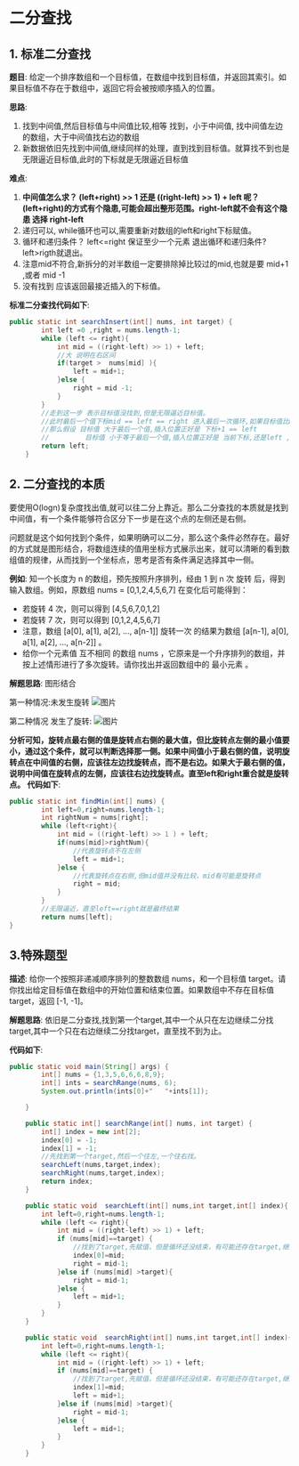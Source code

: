 # 二分查找

## 1. 标准二分查找

**题目**: 给定一个排序数组和一个目标值，在数组中找到目标值，并返回其索引。如果目标值不存在于数组中，返回它将会被按顺序插入的位置。

**思路**:

1.  找到中间值,然后目标值与中间值比较,相等 找到，小于中间值, 找中间值左边的数组，大于中间值找右边的数组
2.  新数据依旧先找到中间值,继续同样的处理，直到找到目标值。就算找不到也是无限逼近目标值,此时的下标就是无限逼近目标值

**难点**:

1. **中间值怎么求？ (left+right) >> 1 还是 ((right-left) >> 1) + left 呢？(left+right)的方式有个隐患,可能会超出整形范围。right-left就不会有这个隐患 选择 right-left**
2. 递归可以, while循环也可以,需要重新对数组的left和right下标赋值。
3. 循环和递归条件？ left<=right  保证至少一个元素
   退出循环和递归条件? left>rigth就退出。
4. 注意mid不符合,新拆分的对半数组一定要排除掉比较过的mid,也就是要 mid+1 ,或者 mid -1
5. 没有找到 应该返回最接近插入的下标值。

**标准二分查找代码如下**:

```java
public static int searchInsert(int[] nums, int target) {
        int left =0 ,right = nums.length-1;
        while (left <= right){
            int mid = ((right-left) >> 1) + left;
            //大 说明在右区间
            if(target >  nums[mid] ){
                left = mid+1;
            }else {
                right = mid -1;
            }
        }
        //走到这一步 表示目标值没找到,但是无限逼近目标值。
        //此时最后一个值下标mid == left == right 进入最后一次循环,如果目标值比mid大 left = mid+1 否则  right = mid -1
        //那么假设 目标值 大于最后一个值,插入位置正好是 下标+1 == left
        //         目标值 小于等于最后一个值,插入位置正好是 当前下标,还是left ,因为left此时不会变化。
        return left;
    }
```

## 2. 二分查找的本质
要使用O(logn)复杂度找出值,就可以往二分上靠近。那么二分查找的本质就是找到中间值，有一个条件能够符合区分下一步是在这个点的左侧还是右侧。

问题就是这个如何找到个条件，如果明确可以二分，那么这个条件必然存在。最好的方式就是图形结合，将数组连续的值用坐标方式展示出来，就可以清晰的看到数组值的规律，从而找到一个坐标点，思考是否有条件满足选择其中一侧。

**例如**: 知一个长度为 n 的数组，预先按照升序排列，经由 1 到 n 次 旋转 后，得到输入数组。例如，原数组 nums = [0,1,2,4,5,6,7] 在变化后可能得到：

 * 若旋转 4 次，则可以得到 [4,5,6,7,0,1,2]
 * 若旋转 7 次，则可以得到 [0,1,2,4,5,6,7]
 * 注意，数组 [a[0], a[1], a[2], ..., a[n-1]] 旋转一次 的结果为数组 [a[n-1], a[0], a[1], a[2], ..., a[n-2]] 。
 * 给你一个元素值 互不相同 的数组 nums ，它原来是一个升序排列的数组，并按上述情形进行了多次旋转。请你找出并返回数组中的 最小元素 。


**解题思路**: 图形结合

第一种情况:未发生旋转
![图片](https://note.youdao.com/yws/api/personal/file/WEB2a5cb62d5e2dc0b8ccd071f078e4acfc?method=download&shareKey=75c5f16ae8cdf9561741393116dc3478)

第二种情况 发生了旋转:
![图片](https://note.youdao.com/yws/api/personal/file/WEBf83c53d6a9f1ad0ea216b3ba82419770?method=download&shareKey=27c217ab33b9525e5d14dcaf00a6d01f)

**分析可知，旋转点最右侧的值是旋转点右侧的最大值，但比旋转点左侧的最小值要小，通过这个条件，就可以判断选择那一侧。如果中间值小于最右侧的值，说明旋转点在中间值的右侧，应该往左边找旋转点，而不是右边。如果大于最右侧的值，说明中间值在旋转点的左侧，应该往右边找旋转点。直至left和right重合就是旋转点。**
**代码如下**: 

```java
public static int findMin(int[] nums) {
        int left=0,right=nums.length-1;
        int rightNum = nums[right];
        while (left<right){
            int mid = ((right-left) >> 1 ) + left;
            if(nums[mid]>rightNum){
                //代表旋转点不在左侧
                left = mid+1;
            }else {
                //代表旋转点在右侧,但mid值并没有比较，mid有可能是旋转点
                right = mid;
            }
        }
        //无限逼近，直至left==right就是最终结果
        return nums[left];
}
```
## 3.特殊题型

**描述**: 给你一个按照非递减顺序排列的整数数组 nums，和一个目标值 target。请你找出给定目标值在数组中的开始位置和结束位置。如果数组中不存在目标值 target，返回 [-1, -1]。

**解题思路**: 依旧是二分查找,找到第一个target,其中一个从只在左边继续二分找target,其中一个只在右边继续二分找target，直至找不到为止。

**代码如下**:

```java
public static void main(String[] args) {
        int[] nums = {1,3,5,6,6,6,8,9};
        int[] ints = searchRange(nums, 6);
        System.out.println(ints[0]+"   "+ints[1]);

    }

    public static int[] searchRange(int[] nums, int target) {
        int[] index = new int[2];
        index[0] = -1;
        index[1] = -1;
        //先找到第一个target,然后一个往左,一个往右找。
        searchLeft(nums,target,index);
        searchRight(nums,target,index);
        return index;
    }

    public static void  searchLeft(int[] nums,int target,int[] index){
        int left=0,right=nums.length-1;
        while (left <= right){
            int mid = ((right-left) >> 1) + left;
            if (nums[mid]==target) {
                //找到了target,先赋值，但是循环还没结束，有可能还存在target,继续往左边找，直至循环结束。
                index[0]=mid;
                right = mid-1;
            }else if (nums[mid] >target){
                right = mid-1;
            }else {
                left = mid+1;
            }
        }
    }

    public static void  searchRight(int[] nums,int target,int[] index){
        int left=0,right=nums.length-1;
        while (left <= right){
            int mid = ((right-left) >> 1) + left;
            if (nums[mid]==target) {
                //找到了target,先赋值，但是循环还没结束，有可能还存在target,继续往右边找，直至循环结束。
                index[1]=mid;
                left = mid+1;
            }else if (nums[mid] >target){
                right = mid-1;
            }else {
                left = mid+1;
            }
        }
    }
```

